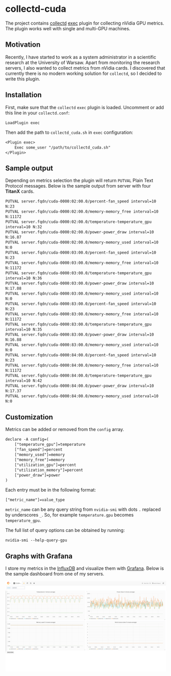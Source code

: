 # collectd-cuda

The project contains [collectd](https://collectd.org/) 
[exec](https://collectd.org/documentation/manpages/collectd-exec.5.shtml)
plugin for collecting nVidia GPU metrics. The plugin works well
with single and multi-GPU machines.

## Motivation

Recently, I have started to work as a system administrator in
a scientific research at the University of Warsaw. Apart from
monitoring the research servers, I also wanted to collect metrics
from nVidia cards. I discovered that currently there is no
modern working solution for `collectd`, so I decided to write
this plugin.

## Installation

First, make sure that the `collectd` `exec` plugin is loaded. Uncomment
or add this line in your `collectd.conf`:
```
LoadPlugin exec
```
Then add the path to `collectd_cuda.sh` in `exec` configuration:
```
<Plugin exec>                                                                   
    Exec some_user "/path/to/collectd_cuda.sh"                       
</Plugin>
```

## Sample output

Depending on metrics selection the plugin will return `PUTVAL` Plain Text
Protocol messages. Below is the sample output from server with four **TitanX**
cards.
```
PUTVAL server.fqdn/cuda-0000:02:00.0/percent-fan_speed interval=10 N:23
PUTVAL server.fqdn/cuda-0000:02:00.0/memory-memory_free interval=10 N:11172
PUTVAL server.fqdn/cuda-0000:02:00.0/temperature-temperature_gpu interval=10 N:32
PUTVAL server.fqdn/cuda-0000:02:00.0/power-power_draw interval=10 N:16.87
PUTVAL server.fqdn/cuda-0000:02:00.0/memory-memory_used interval=10 N:0
PUTVAL server.fqdn/cuda-0000:03:00.0/percent-fan_speed interval=10 N:23
PUTVAL server.fqdn/cuda-0000:03:00.0/memory-memory_free interval=10 N:11172
PUTVAL server.fqdn/cuda-0000:03:00.0/temperature-temperature_gpu interval=10 N:36
PUTVAL server.fqdn/cuda-0000:03:00.0/power-power_draw interval=10 N:17.08
PUTVAL server.fqdn/cuda-0000:03:00.0/memory-memory_used interval=10 N:0
PUTVAL server.fqdn/cuda-0000:83:00.0/percent-fan_speed interval=10 N:23
PUTVAL server.fqdn/cuda-0000:83:00.0/memory-memory_free interval=10 N:11172
PUTVAL server.fqdn/cuda-0000:83:00.0/temperature-temperature_gpu interval=10 N:35
PUTVAL server.fqdn/cuda-0000:83:00.0/power-power_draw interval=10 N:16.88
PUTVAL server.fqdn/cuda-0000:83:00.0/memory-memory_used interval=10 N:0
PUTVAL server.fqdn/cuda-0000:84:00.0/percent-fan_speed interval=10 N:23
PUTVAL server.fqdn/cuda-0000:84:00.0/memory-memory_free interval=10 N:11172
PUTVAL server.fqdn/cuda-0000:84:00.0/temperature-temperature_gpu interval=10 N:42
PUTVAL server.fqdn/cuda-0000:84:00.0/power-power_draw interval=10 N:17.37
PUTVAL server.fqdn/cuda-0000:84:00.0/memory-memory_used interval=10 N:0
```

## Customization

Metrics can be added or removed from the `config` array.
```shell
declare -A config=(                                                             
    ["temperature_gpu"]=temperature                                             
    ["fan_speed"]=percent                                                       
    ["memory_used"]=memory                                                      
    ["memory_free"]=memory                                                      
    ["utilization_gpu"]=percent                                                 
    ["utilization_memory"]=percent                                              
    ["power_draw"]=power                                                        
)
```
Each entry must be in the following format:
```shell
["metric_name"]=value_type
```
`metric_name` can be any query string from `nvidia-smi` with dots `.`
replaced by underscores `_`. So, for example `temperature.gpu` becomes
`temperature_gpu`.

The full list of query options can be obtained by running:
```shell
nvidia-smi --help-query-gpu
```

## Graphs with Grafana

I store my metrics in the [InfluxDB](https://www.influxdata.com/) and
visualize them with [Grafana](https://grafana.com/). Below is the
sample dashboard from one of my servers.

![cudagrafana](images/cuda_collectd_grafana.png)
